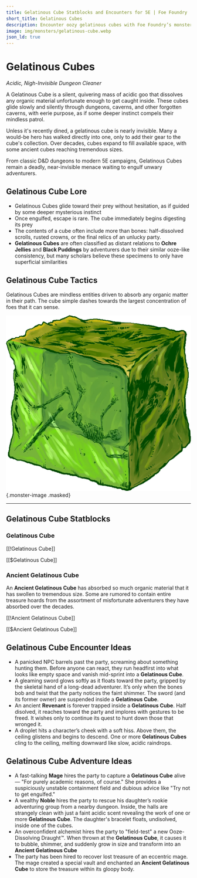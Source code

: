 ```yaml
---
title: Gelatinous Cube Statblocks and Encounters for 5E | Foe Foundry
short_title: Gelatinous Cubes
description: Encounter oozy gelatinous cubes with Foe Foundry’s monster generator. Discover complete statblocks, lore, encounters, and adventure hooks for your fantasy RPG campaigns.
image: img/monsters/gelatinous-cube.webp
json_ld: true
---
```


# Gelatinous Cubes

*Acidic, Nigh-Invisible Dungeon Cleaner*

A Gelatinous Cube is a silent, quivering mass of acidic goo that dissolves any organic material unfortunate enough to get caught inside. These cubes glide slowly and silently through dungeons, caverns, and other forgotten caverns, with eerie purpose, as if some deeper instinct compels their mindless patrol.

Unless it's recently dined, a gelatinous cube is nearly invisible. Many a would-be hero has walked directly into one, only to add their gear to the cube's collection. Over decades, cubes expand to fill available space, with some ancient cubes reaching tremendous sizes.

From classic D&D dungeons to modern 5E campaigns, Gelatinous Cubes remain a deadly, near-invisible menace waiting to engulf unwary adventurers.

## Gelatinous Cube Lore

- Gelatinous Cubes glide toward their prey without hesitation, as if guided by some deeper mysterious instinct
- Once engulfed, escape is rare. The cube immediately begins digesting its prey
- The contents of a cube often include more than bones: half-dissolved scrolls, rusted crowns, or the final relics of an unlucky party.
- **Gelatinous Cubes** are often classified as distant relations to **Ochre Jellies** and **Black Puddings** by adventurers due to their similar ooze-like consistency, but many scholars believe these specimens to only have superficial similarities

## Gelatinous Cube Tactics

Gelatinous Cubes are mindless entities driven to absorb any organic matter in their path. The cube simple dashes towards the largest concentration of foes that it can sense.

![A gelatinous cube with a bleached skeleton](../img/monsters/gelatinous-cube.webp){.monster-image .masked}

---

## Gelatinous Cube Statblocks

### Gelatinous Cube

[[!Gelatinous Cube]]

[[$Gelatinous Cube]]

### Ancient Gelatinous Cube

An **Ancient Gelatinous Cube** has absorbed so much organic material that it has swollen to tremendous size. Some are rumored to contain entire treasure hoards from the assortment of misfortunate adventurers they have absorbed over the decades.

[[!Ancient Gelatinous Cube]]

[[$Ancient Gelatinous Cube]]

## Gelatinous Cube Encounter Ideas

- A panicked NPC barrels past the party, screaming about something hunting them. Before anyone can react, they run headfirst into what looks like empty space and vanish mid-sprint into a **Gelatinous Cube**.
- A gleaming sword glows softly as it floats toward the party, gripped by the skeletal hand of a long-dead adventurer. It’s only when the bones bob and twist that the party notices the faint shimmer. The sword (and its former owner) are suspended inside a **Gelatinous Cube**.
- An ancient **Revenant** is forever trapped inside a **Gelatinous Cube**. Half disolved, it reaches toward the party and implores with gestures to be freed. It wishes only to continue its quest to hunt down those that wronged it.
- A droplet hits a character’s cheek with a soft hiss. Above them, the ceiling glistens and begins to descend. One or more **Gelatinous Cubes** cling to the ceiling, melting downward like slow, acidic raindrops.

## Gelatinous Cube Adventure Ideas

- A fast-talking **Mage** hires the party to capture a **Gelatinous Cube** alive — "For purely academic reasons, of course." She provides a suspiciously unstable containment field and dubious advice like "Try not to get engulfed."
- A wealthy **Noble** hires the party to rescue his daughter’s rookie adventuring group from a nearby dungeon. Inside, the halls are strangely clean with just a faint acidic scent revealing the work of one or more **Gelatinous Cube**. The daughter's bracelet floats, undisolved, inside one of the cubes.
- An overconfident alchemist hires the party to "field-test" a new Ooze-Dissolving Draught™. When thrown at the **Gelatinous Cube**, it causes it to bubble, shimmer, and suddenly grow in size and transform into an **Ancient Gelatinous Cube**
- The party has been hired to recover lost treasure of an eccentric mage. The mage created a special vault and enchanted an **Ancient Gelatinous Cube** to store the treasure within its gloopy body.